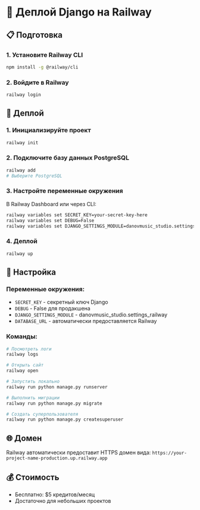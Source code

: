 # 🚀 Деплой Django на Railway

## 📋 Подготовка

### 1. Установите Railway CLI
```bash
npm install -g @railway/cli
```

### 2. Войдите в Railway
```bash
railway login
```

## 🚀 Деплой

### 1. Инициализируйте проект
```bash
railway init
```

### 2. Подключите базу данных PostgreSQL
```bash
railway add
# Выберите PostgreSQL
```

### 3. Настройте переменные окружения
В Railway Dashboard или через CLI:
```bash
railway variables set SECRET_KEY=your-secret-key-here
railway variables set DEBUG=False
railway variables set DJANGO_SETTINGS_MODULE=danovmusic_studio.settings_railway
```

### 4. Деплой
```bash
railway up
```

## 🔧 Настройка

### Переменные окружения:
- `SECRET_KEY` - секретный ключ Django
- `DEBUG` - False для продакшена
- `DJANGO_SETTINGS_MODULE` - danovmusic_studio.settings_railway
- `DATABASE_URL` - автоматически предоставляется Railway

### Команды:
```bash
# Посмотреть логи
railway logs

# Открыть сайт
railway open

# Запустить локально
railway run python manage.py runserver

# Выполнить миграции
railway run python manage.py migrate

# Создать суперпользователя
railway run python manage.py createsuperuser
```

## 🌐 Домен
Railway автоматически предоставит HTTPS домен вида:
`https://your-project-name-production.up.railway.app`

## 💰 Стоимость
- Бесплатно: $5 кредитов/месяц
- Достаточно для небольших проектов 